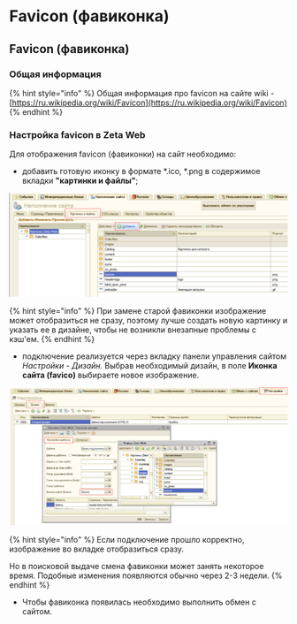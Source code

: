 # Favicon \(фавиконка\)

## Favicon \(фавиконка\)

### Общая информация

{% hint style="info" %}
Общая информация про favicon на сайте wiki - [https://ru.wikipedia.org/wiki/Favicon](https://ru.wikipedia.org/wiki/Favicon)
{% endhint %}

### Настройка favicon в Zeta Web

Для отображения favicon \(фавиконки\) на сайт необходимо:

* добавить готовую иконку в формате \*.ico, \*.png в содержимое вкладки **"картинки и файлы"**;

![](../../.gitbook/assets/image%20%28258%29.png)

{% hint style="info" %}
При замене старой фавиконки изображение может отобразиться не сразу, поэтому лучше создать новую картинку и указать ее в дизайне, чтобы не возникли внезапные проблемы с кэш'ем. 
{% endhint %}

* подключение реализуется через вкладку панели управления сайтом _Настройки - Дизайн._  Выбрав необходимый дизайн,  в поле **Иконка сайта \(favico\)** выбираете новое изображение. 

![](../../.gitbook/assets/image%20%28244%29.png)

{% hint style="info" %}
 Если подключение прошло корректно, изображение во вкладке отобразиться сразу. 

Но в поисковой выдаче смена фавиконки может занять некоторое время. Подобные изменения появляются обычно через 2-3 недели. 
{% endhint %}

* Чтобы фавиконка появилась необходимо выполнить обмен с сайтом. 

